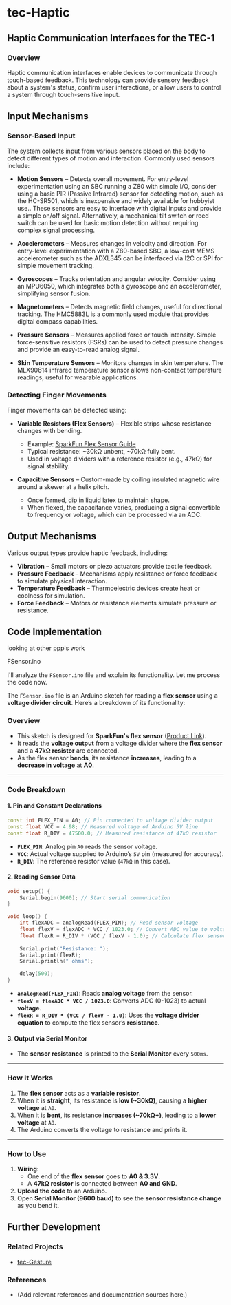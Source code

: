 # tec-Haptic

## Haptic Communication Interfaces for the TEC-1

### Overview
Haptic communication interfaces enable devices to communicate through touch-based feedback. This technology can provide sensory feedback about a system's status, confirm user interactions, or allow users to control a system through touch-sensitive input.

## Input Mechanisms
### Sensor-Based Input
The system collects input from various sensors placed on the body to detect different types of motion and interaction. Commonly used sensors include:

- **Motion Sensors** – Detects overall movement. For entry-level experimentation using an SBC running a Z80 with simple I/O, consider using a basic PIR (Passive Infrared) sensor for detecting motion, such as the HC-SR501, which is inexpensive and widely available for hobbyist use.. These sensors are easy to interface with digital inputs and provide a simple on/off signal. Alternatively, a mechanical tilt switch or reed switch can be used for basic motion detection without requiring complex signal processing.

- **Accelerometers** – Measures changes in velocity and direction. For entry-level experimentation with a Z80-based SBC, a low-cost MEMS accelerometer such as the ADXL345 can be interfaced via I2C or SPI for simple movement tracking.
  
- **Gyroscopes** – Tracks orientation and angular velocity. Consider using an MPU6050, which integrates both a gyroscope and an accelerometer, simplifying sensor fusion.
  
- **Magnetometers** – Detects magnetic field changes, useful for directional tracking. The HMC5883L is a commonly used module that provides digital compass capabilities.
  
- **Pressure Sensors** –  Measures applied force or touch intensity. Simple force-sensitive resistors (FSRs) can be used to detect pressure changes and provide an easy-to-read analog signal.
  
- **Skin Temperature Sensors** – Monitors changes in skin temperature. The MLX90614 infrared temperature sensor allows non-contact temperature readings, useful for wearable applications.
  

### Detecting Finger Movements
Finger movements can be detected using:

- **Variable Resistors (Flex Sensors)** – Flexible strips whose resistance changes with bending.
  - Example: [SparkFun Flex Sensor Guide](https://learn.sparkfun.com/tutorials/flex-sensor-hookup-guide/all)
  - Typical resistance: ~30kΩ unbent, ~70kΩ fully bent.
  - Used in voltage dividers with a reference resistor (e.g., 47kΩ) for signal stability.

- **Capacitive Sensors** – Custom-made by coiling insulated magnetic wire around a skewer at a helix pitch.
  - Once formed, dip in liquid latex to maintain shape.
  - When flexed, the capacitance varies, producing a signal convertible to frequency or voltage, which can be processed via an ADC.

## Output Mechanisms
Various output types provide haptic feedback, including:

- **Vibration** – Small motors or piezo actuators provide tactile feedback.
- **Pressure Feedback** – Mechanisms apply resistance or force feedback to simulate physical interaction.
- **Temperature Feedback** – Thermoelectric devices create heat or coolness for simulation.
- **Force Feedback** – Motors or resistance elements simulate pressure or resistance.

## Code Implementation
looking at other pppls work

FSensor.ino

I'll analyze the `FSensor.ino` file and explain its functionality. Let me process the code now.

The `FSensor.ino` file is an Arduino sketch for reading a **flex sensor** using a **voltage divider circuit**. Here’s a breakdown of its functionality:

### **Overview**
- This sketch is designed for **SparkFun's flex sensor** ([Product Link](https://www.sparkfun.com/products/10264)).
- It reads the **voltage output** from a voltage divider where the **flex sensor** and a **47kΩ resistor** are connected.
- As the flex sensor **bends**, its resistance **increases**, leading to a **decrease in voltage** at **A0**.

---

### **Code Breakdown**
#### **1. Pin and Constant Declarations**
```cpp
const int FLEX_PIN = A0; // Pin connected to voltage divider output
const float VCC = 4.98; // Measured voltage of Arduino 5V line
const float R_DIV = 47500.0; // Measured resistance of 47kΩ resistor
```
- **`FLEX_PIN`**: Analog pin `A0` reads the sensor voltage.
- **`VCC`**: Actual voltage supplied to Arduino’s `5V` pin (measured for accuracy).
- **`R_DIV`**: The reference resistor value (`47kΩ` in this case).

#### **2. Reading Sensor Data**
```cpp
void setup() {
    Serial.begin(9600); // Start serial communication
}

void loop() {
    int flexADC = analogRead(FLEX_PIN); // Read sensor voltage
    float flexV = flexADC * VCC / 1023.0; // Convert ADC value to voltage
    float flexR = R_DIV * (VCC / flexV - 1.0); // Calculate flex sensor resistance
    
    Serial.print("Resistance: ");
    Serial.print(flexR);
    Serial.println(" ohms");

    delay(500);
}
```
- **`analogRead(FLEX_PIN)`**: Reads **analog voltage** from the sensor.
- **`flexV = flexADC * VCC / 1023.0`**: Converts ADC (0-1023) to actual **voltage**.
- **`flexR = R_DIV * (VCC / flexV - 1.0)`**: Uses the **voltage divider equation** to compute the flex sensor’s **resistance**.

#### **3. Output via Serial Monitor**
- The **sensor resistance** is printed to the **Serial Monitor** every `500ms`.

---

### **How It Works**
1. The **flex sensor** acts as a **variable resistor**.
2. When it is **straight**, its resistance is **low (~30kΩ)**, causing a **higher voltage** at `A0`.
3. When it is **bent**, its resistance **increases (~70kΩ+)**, leading to a **lower voltage** at `A0`.
4. The Arduino converts the voltage to resistance and prints it.

---

### **How to Use**
1. **Wiring**:
   - One end of the **flex sensor** goes to **A0 & 3.3V**.
   - A **47kΩ resistor** is connected between **A0 and GND**.
2. **Upload the code** to an Arduino.
3. Open **Serial Monitor (9600 baud)** to see the **sensor resistance change** as you bend it.




 

## Further Development
### Related Projects
- [tec-Gesture](https://github.com/SteveJustin1963/tec-Gesture)

### References
- (Add relevant references and documentation sources here.)

